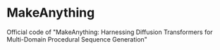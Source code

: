 # MakeAnything
Official code of "MakeAnything: Harnessing Diffusion Transformers for Multi-Domain Procedural Sequence Generation"
